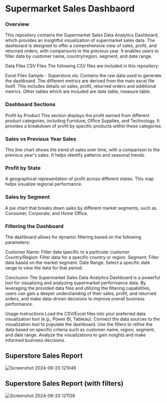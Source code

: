 # Supermarket Sales Dashbaord
### Overview
This repository contains the Supermarket Sales Data Analytics Dashboard, which provides an insightful visualization of supermarket sales data. The dashboard is designed to offer a comprehensive view of sales, profit, and returned orders, with comparisons to the previous year. It enables users to filter data by customer name, country/region, segment, and date range.

Data Files
CSV Files
The following CSV files are included in this repository:

Excel Files
Sample - Superstore.xls: Contains the raw data used to generate the dashboard. 
The different metrics are derived from the main excel file itself. This includes details on sales, profit, returned orders and additional metrics.
Other tables which are included are date table, measure table.

### Dashboard Sections
Profit by Product
This section displays the profit earned from different product categories, including Furniture, Office Supplies, and Technology. It provides a breakdown of profit by specific products within these categories.

### Sales vs Previous Year Sales
This line chart shows the trend of sales over time, with a comparison to the previous year's sales. It helps identify patterns and seasonal trends.

### Profit by State
A geographical representation of profit across different states. This map helps visualize regional performance.

### Sales by Segment
A pie chart that breaks down sales by different market segments, such as Consumer, Corporate, and Home Office.

### Filtering the Dashboard
The dashboard allows for dynamic filtering based on the following parameters:

Customer Name: Filter data specific to a particular customer.
Country/Region: Filter data for a specific country or region.
Segment: Filter data based on the market segment.
Date Range: Select a specific date range to view the data for that period.

Conclusion
The Supermarket Sales Data Analytics Dashboard is a powerful tool for visualizing and analyzing supermarket performance data. By leveraging the provided data files and utilizing the filtering capabilities, users can gain a deeper understanding of their sales, profit, and returned orders, and make data-driven decisions to improve overall business performance.

Usage Instructions
Load the CSV/Excel files into your preferred data visualization tool (e.g., Power BI, Tableau).
Connect the data sources to the visualization tool to populate the dashboard.
Use the filters to refine the data based on specific criteria such as customer name, region, segment, and date range.
Analyze the visualizations to gain insights and make informed business decisions.

## Superstore Sales Report
![Screenshot 2024-06-20 121046](https://github.com/dishadey-github/supermarket-sales-data-analytics-report/assets/60807918/0683efd4-3702-4f4e-af81-081dcbda8aa3)


## Superstore Sales Report (with filters)
![Screenshot 2024-06-20 121128](https://github.com/dishadey-github/supermarket-sales-data-analytics-report/assets/60807918/406ca985-0b90-406b-995d-817a82c03c1e)


